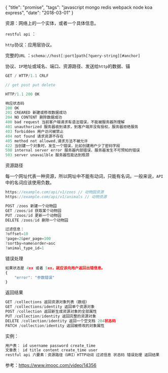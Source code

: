 {
  "title": "promise",
  "tags": "javascript mongo redis webpack node koa express",
  "date": "2018-03-01"
}

资源：网络上的一个实体，或者一个具体信息。

`restful api` ：

`http`协议：应用层协议。

完整的`URL` ：`schema://host[:port]path[?query-string][#anchor]`

协议、`IP`地址或域名、端口、资源路径、发送给`http`的数据、锚

```js
GET / HTTP/1.1 CRLF

// get post put delete

HTTP/1.1 200 OK

响应状态码
200 OK
201 CREARED 新建或修改数据成功
204 NO CONTENT 删除数据成功
400 bad request 当前客户端请求有语法错误，不能被服务器所理解
401 unauthorized 服务器收到请求，到客户端并没有授权，服务器拒绝服务
403 forbidden 用户访问被禁止
404 not found 请求资源不存在
405 method not allowed,请求方法不被允许
422 当创建一个对象时，发生一个错误，比如创建用户少了密码字段
500 internal server error 服务器内部错误，服务器发生不可预知的错误
503 server unavailble 服务器性能达到瓶颈
```

资源路径

每一个网址代表一种资源，所以网址中不能有动词，只能有名词。一般来说，`API`中的名词应该使用负数。

```js
https://example.com/api/v1/zoos // 动物园资源
https://example.com/api/v1/animals // 动物资源

POST /zoos 新建一个动物园
GET /zoos/id 获取某个动物园
PUT /zoos/id 更新一个动物园
DELETE /zoos/id 删除一个动物园

过滤信息：
?offset=10
?page=2&per_page=100
?sortby=name&order=asc
?animal_type_id=1

```

错误处理

```js
如果状态是 4xx 或者 5xx，就应该向用户返回出错信息。
{
    "error": "参数错误"
}
```

返回结果

```js
GET /collections 返回资源对象列表（数组）
GET /collections/identity 返回单个资源对象
POST /collection 返回新生成资源对象的全部属性
PUT /collection/identity 返回完整的资源对象
DELETE /collection/identity 返回一个空文档 204状态码
PATCH /collection/identity 返回被修改的对象属性
```

实例：

```js
用户表： id username password create_time
文章表： id title content create_time user
restful api 六要素：资源路径（URI）HTTP动词 过滤信息 状态码 错误处理 返回结果

```



参考：https://www.imooc.com/video/14356

